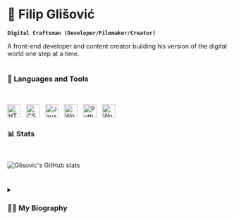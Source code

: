 # 🥷 Filip Glišović

**`Digital Craftsman (Developer/Filmmaker/Creator)`**

A front-end developer and content creator building his version of the digital world one step at a time.
#

### 🧰 Languages and Tools
<br />


<img align="left" alt="HTML" width="30px" style="padding-right:10px;"
     src="https://cdn.worldvectorlogo.com/logos/html-1.svg" />
<img align="left" alt="CSS" width="30px" style="padding-right:10px;"
     src="https://cdn.worldvectorlogo.com/logos/css-3.svg" />
<img align="left" alt="JavaScript" width="30px" style="padding-right:10px;"
     src="https://cdn.worldvectorlogo.com/logos/javascript-1.svg" />
<img align="left" alt="Wordpress" width="30px" style="padding-right:10px;"
     src="https://cdn.jsdelivr.net/gh/devicons/devicon/icons/wordpress/wordpress-plain.svg" />
<img align="left" alt="Python" width="30px" style="padding-right:10px;"
     src="https://uxwing.com/wp-content/themes/uxwing/download/brands-and-social-media/python-programming-language-icon.svg" />
<img align="left" alt="Wordpress" width="30px" style="padding-right:10px;"
     src="https://uxwing.com/wp-content/themes/uxwing/download/brands-and-social-media/elementor-icon.svg" />
<br />

#

### 📊 Stats
<br />

![Glisovic's GitHub stats](https://github-readme-stats.vercel.app/api?username=glisovic01&show_icons=true&theme=gotham&bg_color=fff)
<br />

#

<details>
 <summary><h3>👨‍💻 My Biography</h3></summary>
 </br>
     I am a student of the Faculty of Mechanical Engineering, and from an early age, I have been interested in programming and working in the field of technology. I like to learn new things and give my best in every endeavor. I have experience creating websites and editing various video clips for clients on YouTube. Teamwork is very important to me and I believe that clear communication is key to achieving good business cooperation. Organization and systematicity are one of my most important qualities, both in myself and in my colleagues.
